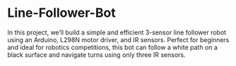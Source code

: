 # Line-Follower-Bot
In this project, we’ll build a simple and efficient 3-sensor line follower robot using an Arduino, L298N motor driver, and IR sensors. Perfect for beginners and ideal for robotics competitions, this bot can follow a white path on a black surface and navigate turns using only three IR sensors.
